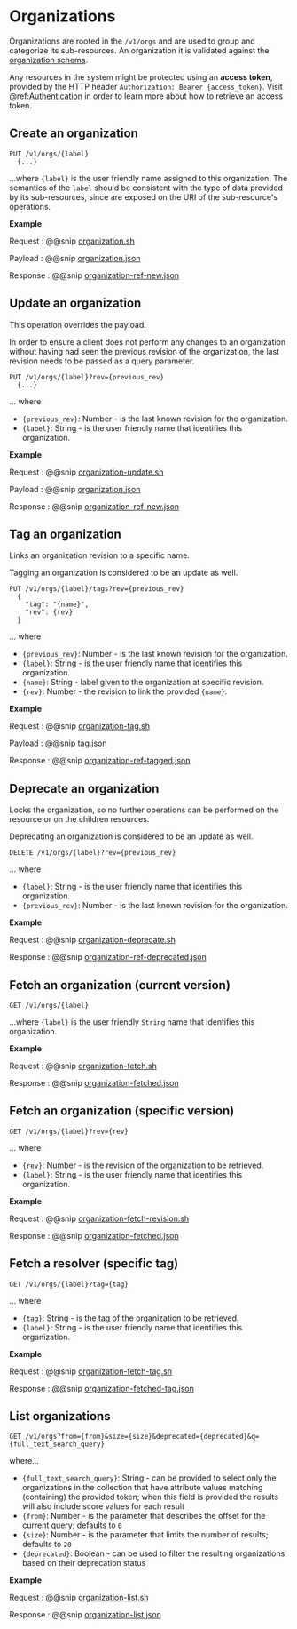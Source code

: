 # Organizations 

Organizations are rooted in the `/v1/orgs` and are used to group and categorize its sub-resources.
An organization it is validated against the [organization schema](https://bluebrain.github.io/nexus/schemas/organization).

Any resources in the system might be protected using an **access token**, provided by the HTTP header `Authorization: Bearer {access_token}`. Visit @ref:[Authentication](../iam-service-api.md) in order to learn more about how to retrieve an access token.


## Create an organization

```
PUT /v1/orgs/{label}
  {...}
```

...where `{label}` is the user friendly name assigned to this organization. The semantics of the `label` should be consistent with the type of data provided by its sub-resources, since are exposed on the URI of the sub-resource's operations.

**Example**

Request
:   @@snip [organization.sh](../assets/organization.sh)

Payload
:   @@snip [organization.json](../assets/organization.json)

Response
:   @@snip [organization-ref-new.json](../assets/organization-ref-new.json)


## Update an organization

This operation overrides the payload.

In order to ensure a client does not perform any changes to an organization without having had seen the previous revision of
the organization, the last revision needs to be passed as a query parameter.

```
PUT /v1/orgs/{label}?rev={previous_rev}
  {...}
```
... where 

- `{previous_rev}`: Number - is the last known revision for the organization.
- `{label}`: String - is the user friendly name that identifies this organization.

**Example**

Request
:   @@snip [organization-update.sh](../assets/organization-update.sh)

Payload
:   @@snip [organization.json](../assets/organization.json)

Response
:   @@snip [organization-ref-new.json](../assets/organization-ref-updated.json)


## Tag an organization

Links an organization revision to a specific name. 

Tagging an organization is considered to be an update as well.

```
PUT /v1/orgs/{label}/tags?rev={previous_rev}
  {
    "tag": "{name}",
    "rev": {rev}
  }
```
... where 

- `{previous_rev}`: Number - is the last known revision for the organization.
- `{label}`: String - is the user friendly name that identifies this organization.
- `{name}`: String - label given to the organization at specific revision.
- `{rev}`: Number - the revision to link the provided `{name}`.

**Example**

Request
:   @@snip [organization-tag.sh](../assets/organization-tag.sh)

Payload
:   @@snip [tag.json](../assets/tag.json)

Response
:   @@snip [organization-ref-tagged.json](../assets/organization-ref-tagged.json)


## Deprecate an organization

Locks the organization, so no further operations can be performed on the resource or on the children resources.

Deprecating an organization is considered to be an update as well. 

```
DELETE /v1/orgs/{label}?rev={previous_rev}
```

... where 

- `{label}`: String - is the user friendly name that identifies this organization.
- `{previous_rev}`: Number - is the last known revision for the organization.

**Example**

Request
:   @@snip [organization-deprecate.sh](../assets/organization-deprecate.sh)

Response
:   @@snip [organization-ref-deprecated.json](../assets/organization-ref-deprecated.json)


## Fetch an organization (current version)

```
GET /v1/orgs/{label}
```

...where `{label}` is the user friendly `String` name that identifies this organization.


**Example**

Request
:   @@snip [organization-fetch.sh](../assets/organization-fetch.sh)

Response
:   @@snip [organization-fetched.json](../assets/organization-fetched.json)


## Fetch an organization (specific version)

```
GET /v1/orgs/{label}?rev={rev}
```
... where 

- `{rev}`: Number - is the revision of the organization to be retrieved.
- `{label}`: String - is the user friendly name that identifies this organization.

**Example**

Request
:   @@snip [organization-fetch-revision.sh](../assets/organization-fetch-revision.sh)

Response
:   @@snip [organization-fetched.json](../assets/organization-fetched.json)


## Fetch a resolver (specific tag)

```
GET /v1/orgs/{label}?tag={tag}
```

... where 

- `{tag}`: String - is the tag of the organization to be retrieved.
- `{label}`: String - is the user friendly name that identifies this organization.


**Example**

Request
:   @@snip [organization-fetch-tag.sh](../assets/organization-fetch-tag.sh)

Response
:   @@snip [organization-fetched-tag.json](../assets/organization-fetched-tag.json)


## List organizations

```
GET /v1/orgs?from={from}&size={size}&deprecated={deprecated}&q={full_text_search_query}
```

where...

- `{full_text_search_query}`: String - can be provided to select only the organizations in the collection that have attribute values matching (containing) the provided token; when this field is provided the results will also include score values for each result
- `{from}`: Number - is the parameter that describes the offset for the current query; defaults to `0`
- `{size}`: Number - is the parameter that limits the number of results; defaults to `20`
- `{deprecated}`: Boolean - can be used to filter the resulting organizations based on their deprecation status


**Example**

Request
:   @@snip [organization-list.sh](../assets/organization-list.sh)

Response
:   @@snip [organization-list.json](../assets/organization-list.json)